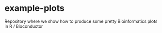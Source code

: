 # example-plots
Repository where we show how to produce some pretty Bioinformatics plots in R / Bioconductor
